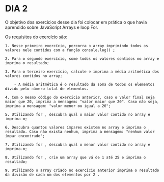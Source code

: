 # DIA 2

O objetivo dos exercí­cios desse dia foi colocar em prática o que havia aprendido sobre JavaScript Arrays e loop For.

Os requisitos do exercí­cio são:

    1. Nesse primeiro exercício, percorra o array imprimindo todos os valores nele contidos com a função console.log() ;

    2. Para o segundo exercício, some todos os valores contidos no array e imprima o resultado;

    3. Para o terceiro exercício, calcule e imprima a média aritmética dos valores contidos no array;

        - A média aritmética é o resultado da soma de todos os elementos divido pelo número total de elementos.

    4. Com o mesmo código do exercício anterior, caso o valor final seja maior que 20, imprima a mensagem: "valor maior que 20". Caso não seja, imprima a mensagem: "valor menor ou igual a 20";

    5. Utilizando for , descubra qual o maior valor contido no array e imprima-o;

    6. Descubra quantos valores ímpares existem no array e imprima o resultado. Caso não exista nenhum, imprima a mensagem: "nenhum valor ímpar encontrado";

    7. Utilizando for , descubra qual o menor valor contido no array e imprima-o;

    8. Utilizando for , crie um array que vá de 1 até 25 e imprima o resultado;

    9. Utilizando o array criado no exercício anterior imprima o resultado da divisão de cada um dos elementos por 2 .
